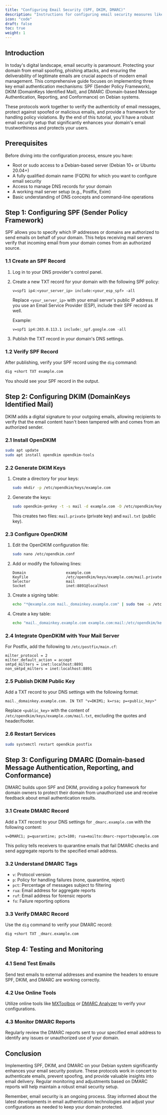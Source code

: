 ```yaml
---
title: "Configuring Email Security (SPF, DKIM, DMARC)"
description: "Instructions for configuring email security measures like SPF, DKIM, and DMARC on Debian systems to prevent email spoofing and phishing attacks."
icon: "code"
draft: false
toc: true
weight: 1
---
```


## Introduction

In today's digital landscape, email security is paramount. Protecting your domain from email spoofing, phishing attacks, and ensuring the deliverability of legitimate emails are crucial aspects of modern email management. This comprehensive guide focuses on implementing three key email authentication mechanisms: SPF (Sender Policy Framework), DKIM (DomainKeys Identified Mail), and DMARC (Domain-based Message Authentication, Reporting, and Conformance) on Debian systems.

These protocols work together to verify the authenticity of email messages, protect against spoofed or malicious emails, and provide a framework for handling policy violations. By the end of this tutorial, you'll have a robust email security setup that significantly enhances your domain's email trustworthiness and protects your users.

## Prerequisites

Before diving into the configuration process, ensure you have:

- Root or sudo access to a Debian-based server (Debian 10+ or Ubuntu 20.04+)
- A fully qualified domain name (FQDN) for which you want to configure email security
- Access to manage DNS records for your domain
- A working mail server setup (e.g., Postfix, Exim)
- Basic understanding of DNS concepts and command-line operations

## Step 1: Configuring SPF (Sender Policy Framework)

SPF allows you to specify which IP addresses or domains are authorized to send emails on behalf of your domain. This helps receiving mail servers verify that incoming email from your domain comes from an authorized source.

### 1.1 Create an SPF Record

1. Log in to your DNS provider's control panel.
2. Create a new TXT record for your domain with the following SPF policy:

   ```
   v=spf1 ip4:<your_server_ip> include:<your_esp_spf> -all
   ```

   Replace `<your_server_ip>` with your email server's public IP address. If you use an Email Service Provider (ESP), include their SPF record as well.

   Example:
   ```
   v=spf1 ip4:203.0.113.1 include:_spf.google.com -all
   ```

3. Publish the TXT record in your domain's DNS settings.

### 1.2 Verify SPF Record

After publishing, verify your SPF record using the `dig` command:

```bash
dig +short TXT example.com
```

You should see your SPF record in the output.

## Step 2: Configuring DKIM (DomainKeys Identified Mail)

DKIM adds a digital signature to your outgoing emails, allowing recipients to verify that the email content hasn't been tampered with and comes from an authorized sender.

### 2.1 Install OpenDKIM

```bash
sudo apt update
sudo apt install opendkim opendkim-tools
```

### 2.2 Generate DKIM Keys

1. Create a directory for your keys:

   ```bash
   sudo mkdir -p /etc/opendkim/keys/example.com
   ```

2. Generate the keys:

   ```bash
   sudo opendkim-genkey -t -s mail -d example.com -D /etc/opendkim/keys/example.com/
   ```

   This creates two files: `mail.private` (private key) and `mail.txt` (public key).

### 2.3 Configure OpenDKIM

1. Edit the OpenDKIM configuration file:

   ```bash
   sudo nano /etc/opendkim.conf
   ```

2. Add or modify the following lines:

   ```
   Domain                  example.com
   KeyFile                 /etc/opendkim/keys/example.com/mail.private
   Selector                mail
   Socket                  inet:8891@localhost
   ```

3. Create a signing table:

   ```bash
   echo "*@example.com mail._domainkey.example.com" | sudo tee -a /etc/opendkim/signing.table
   ```

4. Create a key table:

   ```bash
   echo "mail._domainkey.example.com example.com:mail:/etc/opendkim/keys/example.com/mail.private" | sudo tee -a /etc/opendkim/key.table
   ```

### 2.4 Integrate OpenDKIM with Your Mail Server

For Postfix, add the following to `/etc/postfix/main.cf`:

```
milter_protocol = 2
milter_default_action = accept
smtpd_milters = inet:localhost:8891
non_smtpd_milters = inet:localhost:8891
```

### 2.5 Publish DKIM Public Key

Add a TXT record to your DNS settings with the following format:

```
mail._domainkey.example.com. IN TXT "v=DKIM1; k=rsa; p=<public_key>"
```

Replace `<public_key>` with the content of `/etc/opendkim/keys/example.com/mail.txt`, excluding the quotes and header/footer.

### 2.6 Restart Services

```bash
sudo systemctl restart opendkim postfix
```

## Step 3: Configuring DMARC (Domain-based Message Authentication, Reporting, and Conformance)

DMARC builds upon SPF and DKIM, providing a policy framework for domain owners to protect their domain from unauthorized use and receive feedback about email authentication results.

### 3.1 Create DMARC Record

Add a TXT record to your DNS settings for `_dmarc.example.com` with the following content:

```
v=DMARC1; p=quarantine; pct=100; rua=mailto:dmarc-reports@example.com
```

This policy tells receivers to quarantine emails that fail DMARC checks and send aggregate reports to the specified email address.

### 3.2 Understand DMARC Tags

- `v`: Protocol version
- `p`: Policy for handling failures (none, quarantine, reject)
- `pct`: Percentage of messages subject to filtering
- `rua`: Email address for aggregate reports
- `ruf`: Email address for forensic reports
- `fo`: Failure reporting options

### 3.3 Verify DMARC Record

Use the `dig` command to verify your DMARC record:

```bash
dig +short TXT _dmarc.example.com
```

## Step 4: Testing and Monitoring

### 4.1 Send Test Emails

Send test emails to external addresses and examine the headers to ensure SPF, DKIM, and DMARC are working correctly.

### 4.2 Use Online Tools

Utilize online tools like [MXToolbox](https://mxtoolbox.com/) or [DMARC Analyzer](https://www.dmarcanalyzer.com/) to verify your configurations.

### 4.3 Monitor DMARC Reports

Regularly review the DMARC reports sent to your specified email address to identify any issues or unauthorized use of your domain.

## Conclusion

Implementing SPF, DKIM, and DMARC on your Debian system significantly enhances your email security posture. These protocols work in concert to authenticate emails, prevent spoofing, and provide valuable insights into email delivery. Regular monitoring and adjustments based on DMARC reports will help maintain a robust email security setup.

Remember, email security is an ongoing process. Stay informed about the latest developments in email authentication technologies and adjust your configurations as needed to keep your domain protected.